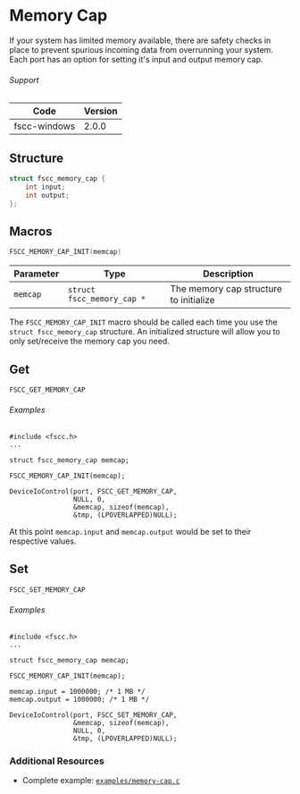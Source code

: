 # Memory Cap

If your system has limited memory available, there are safety checks in place to prevent spurious incoming data from overrunning your system. Each port has an option for setting it's input and output memory cap.

###### Support
| Code  | Version |
| ----- | ------- |
| fscc-windows | 2.0.0 |


## Structure
```c
struct fscc_memory_cap {
    int input;
    int output;
};
```


## Macros
```c
FSCC_MEMORY_CAP_INIT(memcap)
```

| Parameter | Type | Description |
| --------- | ---- | ----------- |
| `memcap` | `struct fscc_memory_cap *` | The memory cap structure to initialize |

The `FSCC_MEMORY_CAP_INIT` macro should be called each time you use the  `struct fscc_memory_cap` structure. An initialized structure will allow you to only set/receive the memory cap you need.


## Get
```c
FSCC_GET_MEMORY_CAP
```

###### Examples
```
#include <fscc.h>
...

struct fscc_memory_cap memcap;

FSCC_MEMORY_CAP_INIT(memcap);

DeviceIoControl(port, FSCC_GET_MEMORY_CAP,
                NULL, 0,
                &memcap, sizeof(memcap),
                &tmp, (LPOVERLAPPED)NULL);
```

At this point `memcap.input` and `memcap.output` would be set to their respective values.


## Set
```c
FSCC_SET_MEMORY_CAP
```

###### Examples
```
#include <fscc.h>
...

struct fscc_memory_cap memcap;

FSCC_MEMORY_CAP_INIT(memcap);

memcap.input = 1000000; /* 1 MB */
memcap.output = 1000000; /* 1 MB */

DeviceIoControl(port, FSCC_SET_MEMORY_CAP,
                &memcap, sizeof(memcap),
                NULL, 0,
                &tmp, (LPOVERLAPPED)NULL);
```


### Additional Resources
- Complete example: [`examples/memory-cap.c`](../examples/memory-cap.c)
